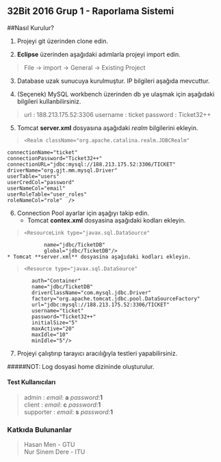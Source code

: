 ## 32Bit 2016 Grup 1  - Raporlama Sistemi

##Nasıl Kurulur?  
1. Projeyi git üzerinden clone edin.

2. **Eclipse** üzerinden aşağıdaki adımlarla projeyi import edin.
>File -> import -> General -> Existing Project  

3. Database uzak sunucuya kurulmuştur. IP bilgileri aşağıda mevcuttur.

4. (Seçenek) MySQL workbench üzerinden db ye ulaşmak için aşağıdaki bilgileri kullanbilirsiniz.
> url : 188.213.175.52:3306
> username : ticket
> password : Ticket32++

5. Tomcat **server.xml** dosyasına aşağıdaki _realm_ bilgilerini ekleyin.
>     <Realm className="org.apache.catalina.realm.JDBCRealm"  
	connectionName="ticket"  
	connectionPassword="Ticket32++"  
	connectionURL="jdbc:mysql://188.213.175.52:3306/TICKET"  
	driverName="org.gjt.mm.mysql.Driver"  
	userTable="users"  
	userCredCol="password"  
	userNameCol="email"  
	userRoleTable="user_roles"  
	roleNameCol="role"  />
6. Connection Pool ayarlar için aşağıyı takip edin.
	* Tomcat **contex.xml** dosyasina aşağıdaki kodları ekleyin.
>     <ResourceLink type="javax.sql.DataSource"
                name="jdbc/TicketDB"
                global="jdbc/TicketDB"/>
	* Tomcat **server.xml** dosyasina aşağıdaki kodları ekleyin.
>     <Resource type="javax.sql.DataSource"
			auth="Container"
            name="jdbc/TicketDB"
            driverClassName="com.mysql.jdbc.Driver"
			factory="org.apache.tomcat.jdbc.pool.DataSourceFactory"
            url="jdbc:mysql://188.213.175.52:3306/TICKET"
            username="ticket"
            password="Ticket32++"
			initialSize="5"
            maxActive="20"
            maxIdle="10"
            minIdle="5"/>
	
7. Projeyi çalıştırıp tarayıcı aracılığıyla testleri yapabilirsiniz.

#####NOT: Log dosyasi home dizininde oluşturulur.

#### Test Kullanıcıları
> admin :   *email*: **a** *password*:**1**  
> client :   *email*: **c** *password*:**1**  
> supporter :   *email*: **s** *password*:**1**  

### Katkıda Bulunanlar
> Hasan Men - GTU  
> Nur Sinem Dere - ITU
